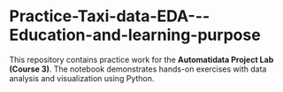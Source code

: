 # Practice-Taxi-data-EDA---Education-and-learning-purpose
This repository contains practice work for the **Automatidata Project Lab (Course 3)**.   The notebook demonstrates hands-on exercises with data analysis and visualization using Python.

